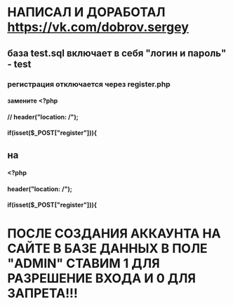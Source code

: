 <!-- 
           ___  __    ___   _        __      ___       __  _____      
  /\/\    /___\/__\  / _ \ /_\    /\ \ \    /   \/\ /\/ _\/__   \/\_/\
 /    \  //  // \// / /_\///_\\  /  \/ /   / /\ / / \ \ \   / /\/\_ _/
/ /\/\ \/ \_// _  \/ /_\\/  _  \/ /\  /   / /_//\ \_/ /\ \ / /    / \ 
\/    \/\___/\/ \_/\____/\_/ \_/\_\ \/   /___,'  \___/\__/ \/     \_/  -->

# НАПИСАЛ И ДОРАБОТАЛ https://vk.com/dobrov.sergey
## база test.sql включает в себя "логин и пароль" - test
### регистрация отключается через register.php 
#### замените <?php
####	// header("location: /");
####	if(isset($_POST["register"])){
## на
#### <?php
####	header("location: /");
####	if(isset($_POST["register"])){

# ПОСЛЕ СОЗДАНИЯ АККАУНТА НА САЙТЕ В БАЗЕ ДАННЫХ В ПОЛЕ "ADMIN" СТАВИМ 1 ДЛЯ РАЗРЕШЕНИЕ ВХОДА И 0 ДЛЯ ЗАПРЕТА!!!
